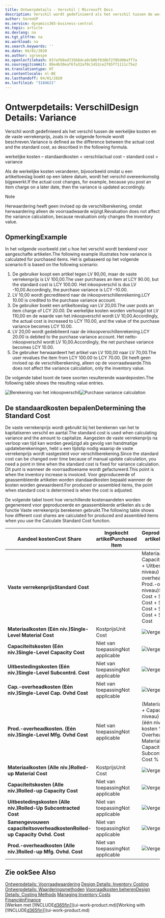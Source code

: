 ```yaml
---
title: Ontwerpdetails - Verschil | Microsoft Docs
description: Verschil wordt gedefinieerd als het verschil tussen de werkelijke kosten en de vaste verrekenprijs, zoals in de volgende formule wordt beschreven.
author: SorenGP
ms.service: dynamics365-business-central
ms.topic: article
ms.devlang: na
ms.tgt_pltfrm: na
ms.workload: na
ms.search.keywords: ''
ms.date: 04/01/2020
ms.author: sgroespe
ms.openlocfilehash: 037af68ad735b84ca9cb0bf038bf2705d08aff7a
ms.sourcegitcommit: 88e4b30eaf6fa32af0c1452ce2f85ff1111c75e2
ms.translationtype: HT
ms.contentlocale: nl-BE
ms.lasthandoff: 04/01/2020
ms.locfileid: "3184621"
---
```

# <a name="design-details-variance"></a><span data-ttu-id="872fb-103">Ontwerpdetails: Verschil</span><span class="sxs-lookup"><span data-stu-id="872fb-103">Design Details: Variance</span></span>
<span data-ttu-id="872fb-104">Verschil wordt gedefinieerd als het verschil tussen de werkelijke kosten en de vaste verrekenprijs, zoals in de volgende formule wordt beschreven.</span><span class="sxs-lookup"><span data-stu-id="872fb-104">Variance is defined as the difference between the actual cost and the standard cost, as described in the following formula.</span></span>  

 <span data-ttu-id="872fb-105">werkelijke kosten – standaardkosten = verschil</span><span class="sxs-lookup"><span data-stu-id="872fb-105">actual cost – standard cost = variance</span></span>  

 <span data-ttu-id="872fb-106">Als de werkelijke kosten veranderen, bijvoorbeeld omdat u een artikeltoeslag boekt op een latere datum, wordt het verschil overeenkomstig bijgewerkt.</span><span class="sxs-lookup"><span data-stu-id="872fb-106">If the actual cost changes, for example, because you post an item charge on a later date, then the variance is updated accordingly.</span></span>  

> [!NOTE]  
>  <span data-ttu-id="872fb-107">Herwaardering heeft geen invloed op de verschilberekening, omdat herwaardering alleen de voorraadwaarde wijzigt.</span><span class="sxs-lookup"><span data-stu-id="872fb-107">Revaluation does not affect the variance calculation, because revaluation only changes the inventory value.</span></span>  

## <a name="example"></a><span data-ttu-id="872fb-108">Opmerking</span><span class="sxs-lookup"><span data-stu-id="872fb-108">Example</span></span>  
 <span data-ttu-id="872fb-109">In het volgende voorbeeld ziet u hoe het verschil wordt berekend voor aangeschafte artikelen.</span><span class="sxs-lookup"><span data-stu-id="872fb-109">The following example illustrates how variance is calculated for purchased items.</span></span> <span data-ttu-id="872fb-110">Het is gebaseerd op het volgende scenario:</span><span class="sxs-lookup"><span data-stu-id="872fb-110">It is based on the following scenario:</span></span>  

1.  <span data-ttu-id="872fb-111">De gebruiker koopt een artikel tegen LV 90,00, maar de vaste verrekenprijs is LV 100,00.</span><span class="sxs-lookup"><span data-stu-id="872fb-111">The user purchases an item at LCY 90.00, but the standard cost is LCY 100.00.</span></span> <span data-ttu-id="872fb-112">Het inkoopverschil is dus LV -10,00.</span><span class="sxs-lookup"><span data-stu-id="872fb-112">Accordingly, the purchase variance is LCY –10.00.</span></span>  
2.  <span data-ttu-id="872fb-113">LV 10,00 wordt gecrediteerd naar de inkoopverschillenrekening.</span><span class="sxs-lookup"><span data-stu-id="872fb-113">LCY 10.00 is credited to the purchase variance account.</span></span>  
3.  <span data-ttu-id="872fb-114">De gebruiker boekt een artikeltoeslag van LV 20,00.</span><span class="sxs-lookup"><span data-stu-id="872fb-114">The user posts an item charge of LCY 20.00.</span></span> <span data-ttu-id="872fb-115">De werkelijke kosten worden verhoogd tot LV 110,00 en de waarde van het inkoopverschil wordt LV 10,00.</span><span class="sxs-lookup"><span data-stu-id="872fb-115">Accordingly, the actual cost is increased to LCY 110.00, and the value of the purchase variance becomes LCY 10.00.</span></span>  
4.  <span data-ttu-id="872fb-116">LV 20,00 wordt gedebiteerd naar de inkoopverschillenrekening.</span><span class="sxs-lookup"><span data-stu-id="872fb-116">LCY 20.00 is debited to the purchase variance account.</span></span> <span data-ttu-id="872fb-117">Het netto-inkoopverschil wordt LV 10,00.</span><span class="sxs-lookup"><span data-stu-id="872fb-117">Accordingly, the net purchase variance becomes LCY 10.00.</span></span>  
5.  <span data-ttu-id="872fb-118">De gebruiker herwaardeert het artikel van LV 100,00 naar LV 70,00.</span><span class="sxs-lookup"><span data-stu-id="872fb-118">The user revalues the item from LCY 100.00 to LCY 70.00.</span></span> <span data-ttu-id="872fb-119">Dit heeft geen invloed op de verschilberekening, alleen op de voorraadwaarde.</span><span class="sxs-lookup"><span data-stu-id="872fb-119">This does not affect the variance calculation, only the inventory value.</span></span>  

 <span data-ttu-id="872fb-120">De volgende tabel toont de twee soorten resulterende waardeposten.</span><span class="sxs-lookup"><span data-stu-id="872fb-120">The following table shows the resulting value entries.</span></span>  

 <span data-ttu-id="872fb-121">![Berekening van het inkoopverschil](media/design_details_inventory_costing_11_purchase_variance.png "Berekening van het inkoopverschil")</span><span class="sxs-lookup"><span data-stu-id="872fb-121">![Purchase variance calculation](media/design_details_inventory_costing_11_purchase_variance.png "Purchase variance calculation")</span></span>  

## <a name="determining-the-standard-cost"></a><span data-ttu-id="872fb-122">De standaardkosten bepalen</span><span class="sxs-lookup"><span data-stu-id="872fb-122">Determining the Standard Cost</span></span>  
 <span data-ttu-id="872fb-123">De vaste verrekenprijs wordt gebruikt bij het berekenen van het te kapitaliseren verschil en aantal.</span><span class="sxs-lookup"><span data-stu-id="872fb-123">The standard cost is used when calculating variance and the amount to capitalize.</span></span> <span data-ttu-id="872fb-124">Aangezien de vaste verrekenprijs na verloop van tijd kan worden gewijzigd als gevolg van handmatige updateberekeningen, hebt u een tijdstip nodig waarop de vaste verrekenprijs wordt vastgesteld voor verschilberekening.</span><span class="sxs-lookup"><span data-stu-id="872fb-124">Since the standard cost can be changed over time because of manual update calculation, you need a point in time when the standard cost is fixed for variance calculation.</span></span> <span data-ttu-id="872fb-125">Dit punt is wanneer de voorraadtoename wordt gefactureerd.</span><span class="sxs-lookup"><span data-stu-id="872fb-125">This point is when the inventory increase is invoiced.</span></span> <span data-ttu-id="872fb-126">Voor geproduceerde of geassembleerde artikelen worden standaardkosten bepaald wanneer de kosten worden gewaardeerd.</span><span class="sxs-lookup"><span data-stu-id="872fb-126">For produced or assembled items, the point when standard cost is determined is when the cost is adjusted.</span></span>  

 <span data-ttu-id="872fb-127">De volgende tabel toont hoe verschillende kostenaandelen worden gegenereerd voor geproduceerde en geassembleerde artikelen als u de functie Vaste verrekenprijs berekenen gebruikt.</span><span class="sxs-lookup"><span data-stu-id="872fb-127">The following table shows how different cost shares are calculated for produced and assembled items when you use the Calculate Standard Cost function.</span></span>  

|<span data-ttu-id="872fb-128">Aandeel kosten</span><span class="sxs-lookup"><span data-stu-id="872fb-128">Cost Share</span></span>|<span data-ttu-id="872fb-129">Ingekocht artikel</span><span class="sxs-lookup"><span data-stu-id="872fb-129">Purchased Item</span></span>|<span data-ttu-id="872fb-130">Geproduceerd/geassembleerd artikel</span><span class="sxs-lookup"><span data-stu-id="872fb-130">Produced/Assembled Item</span></span>|  
|----------------|--------------------|------------------------------|  
|<span data-ttu-id="872fb-131">**Vaste verrekenprijs**</span><span class="sxs-lookup"><span data-stu-id="872fb-131">**Standard Cost**</span></span>||<span data-ttu-id="872fb-132">Materiaalkosten (één niveau) + Capaciteitskosten (één niveau) + Uitbestedingskosten (één niveau) + Cap.-overheadkosten (één niveau) + Prod.-overheadkosten (één niveau)</span><span class="sxs-lookup"><span data-stu-id="872fb-132">Single-Level Material Cost + Single-Level Capacity Cost + Single-Level Subcontrd. Cost + Single-Level Cap. Ovhd. Cost + Single-Level Mfg. Ovhd. Cost</span></span>|  
|<span data-ttu-id="872fb-133">**Materiaalkosten (Eén niv.)**</span><span class="sxs-lookup"><span data-stu-id="872fb-133">**Single-Level Material Cost**</span></span>|<span data-ttu-id="872fb-134">Kostprijs</span><span class="sxs-lookup"><span data-stu-id="872fb-134">Unit Cost</span></span>|<span data-ttu-id="872fb-135">![Vergelijking 1](media/design_details_inventory_costing_11_equation_1.png "Vergelijking 1")</span><span class="sxs-lookup"><span data-stu-id="872fb-135">![Equation 1](media/design_details_inventory_costing_11_equation_1.png "Equation 1")</span></span>|  
|<span data-ttu-id="872fb-136">**Capaciteitskosten (Eén niv.)**</span><span class="sxs-lookup"><span data-stu-id="872fb-136">**Single-Level Capacity Cost**</span></span>|<span data-ttu-id="872fb-137">Niet van toepassing</span><span class="sxs-lookup"><span data-stu-id="872fb-137">Not applicable</span></span>|<span data-ttu-id="872fb-138">![Vergelijking 2](media/design_details_inventory_costing_11_equation_2.png "Vergelijking 2")</span><span class="sxs-lookup"><span data-stu-id="872fb-138">![Equation 2](media/design_details_inventory_costing_11_equation_2.png "Equation 2")</span></span>|  
|<span data-ttu-id="872fb-139">**Uitbestedingskosten (Eén niv.)**</span><span class="sxs-lookup"><span data-stu-id="872fb-139">**Single-Level Subcontrd. Cost**</span></span>|<span data-ttu-id="872fb-140">Niet van toepassing</span><span class="sxs-lookup"><span data-stu-id="872fb-140">Not applicable</span></span>|<span data-ttu-id="872fb-141">![Vergelijking 3](media/design_details_inventory_costing_11_equation_3.png "Vergelijking 3")</span><span class="sxs-lookup"><span data-stu-id="872fb-141">![Equation 3](media/design_details_inventory_costing_11_equation_3.png "Equation 3")</span></span>|  
|<span data-ttu-id="872fb-142">**Cap.-overheadkosten (Eén niv.)**</span><span class="sxs-lookup"><span data-stu-id="872fb-142">**Single-Level Cap. Ovhd Cost**</span></span>|<span data-ttu-id="872fb-143">Niet van toepassing</span><span class="sxs-lookup"><span data-stu-id="872fb-143">Not applicable</span></span>|<span data-ttu-id="872fb-144">![Vergelijking 4](media/design_details_inventory_costing_11_equation_4.png "Vergelijking 4")</span><span class="sxs-lookup"><span data-stu-id="872fb-144">![Equation 4](media/design_details_inventory_costing_11_equation_4.png "Equation 4")</span></span>|  
|<span data-ttu-id="872fb-145">**Prod.-overheadkosten. (Eén niv.)**</span><span class="sxs-lookup"><span data-stu-id="872fb-145">**Single-Level Mfg. Ovhd Cost**</span></span>|<span data-ttu-id="872fb-146">Niet van toepassing</span><span class="sxs-lookup"><span data-stu-id="872fb-146">Not applicable</span></span>|<span data-ttu-id="872fb-147">(Materiaalkosten (één niveau) + Capaciteitskosten (één niveau) + Uitbestedingskosten (één niveau)) \* Indirecte kosten % / 100 + Overheadtarief</span><span class="sxs-lookup"><span data-stu-id="872fb-147">(Single-Level Material Cost + Single-Level Capacity Cost + Single-Level Subcontrd. Cost) \* Indirect Cost % / 100 + Overhead Rate</span></span>|  
|<span data-ttu-id="872fb-148">**Materiaalkosten (Alle niv.)**</span><span class="sxs-lookup"><span data-stu-id="872fb-148">**Rolled-up Material Cost**</span></span>|<span data-ttu-id="872fb-149">Kostprijs</span><span class="sxs-lookup"><span data-stu-id="872fb-149">Unit Cost</span></span>|<span data-ttu-id="872fb-150">![Vergelijking 5](media/design_details_inventory_costing_11_equation_5.png "Vergelijking 5")</span><span class="sxs-lookup"><span data-stu-id="872fb-150">![Equation 5](media/design_details_inventory_costing_11_equation_5.png "Equation 5")</span></span>|  
|<span data-ttu-id="872fb-151">**Capaciteitskosten (Alle niv.)**</span><span class="sxs-lookup"><span data-stu-id="872fb-151">**Rolled-up Capacity Cost**</span></span>|<span data-ttu-id="872fb-152">Niet van toepassing</span><span class="sxs-lookup"><span data-stu-id="872fb-152">Not applicable</span></span>|<span data-ttu-id="872fb-153">![Vergelijking 6](media/design_details_inventory_costing_11_equation_6.png "Vergelijking 6")</span><span class="sxs-lookup"><span data-stu-id="872fb-153">![Equation 6](media/design_details_inventory_costing_11_equation_6.png "Equation 6")</span></span>|  
|<span data-ttu-id="872fb-154">**Uitbestedingskosten (Alle niv.)**</span><span class="sxs-lookup"><span data-stu-id="872fb-154">**Rolled-Up Subcontracted Cost**</span></span>|<span data-ttu-id="872fb-155">Niet van toepassing</span><span class="sxs-lookup"><span data-stu-id="872fb-155">Not applicable</span></span>|<span data-ttu-id="872fb-156">![Vergelijking 7](media/design_details_inventory_costing_11_equation_7.png "Vergelijking 7")</span><span class="sxs-lookup"><span data-stu-id="872fb-156">![Equation 7](media/design_details_inventory_costing_11_equation_7.png "Equation 7")</span></span>|  
|<span data-ttu-id="872fb-157">**Samengevouwen capaciteitsoverheadkosten**</span><span class="sxs-lookup"><span data-stu-id="872fb-157">**Rolled-up Capacity Ovhd. Cost**</span></span>|<span data-ttu-id="872fb-158">Niet van toepassing</span><span class="sxs-lookup"><span data-stu-id="872fb-158">Not applicable</span></span>|<span data-ttu-id="872fb-159">![Vergelijking 8](media/design_details_inventory_costing_11_equation_8.png "Vergelijking 8")</span><span class="sxs-lookup"><span data-stu-id="872fb-159">![Equation 8](media/design_details_inventory_costing_11_equation_8.png "Equation 8")</span></span>|  
|<span data-ttu-id="872fb-160">**Prod.-overheadkosten (Alle niv.)**</span><span class="sxs-lookup"><span data-stu-id="872fb-160">**Rolled-up Mfg. Ovhd. Cost**</span></span>|<span data-ttu-id="872fb-161">Niet van toepassing</span><span class="sxs-lookup"><span data-stu-id="872fb-161">Not applicable</span></span>|<span data-ttu-id="872fb-162">![Vergelijking 9](media/design_details_inventory_costing_11_equation_9.png "Vergelijking 9")</span><span class="sxs-lookup"><span data-stu-id="872fb-162">![Equation 9](media/design_details_inventory_costing_11_equation_9.png "Equation 9")</span></span>|  

## <a name="see-also"></a><span data-ttu-id="872fb-163">Zie ook</span><span class="sxs-lookup"><span data-stu-id="872fb-163">See Also</span></span>  
 <span data-ttu-id="872fb-164">[Ontwerpdetails: Voorraadwaardering](design-details-inventory-costing.md) </span><span class="sxs-lookup"><span data-stu-id="872fb-164">[Design Details: Inventory Costing](design-details-inventory-costing.md) </span></span>  
 <span data-ttu-id="872fb-165">[Ontwerpdetails: Waarderingsmethoden](design-details-costing-methods.md) [Voorraadkosten beheren](finance-manage-inventory-costs.md)</span><span class="sxs-lookup"><span data-stu-id="872fb-165">[Design Details: Costing Methods](design-details-costing-methods.md) [Managing Inventory Costs](finance-manage-inventory-costs.md)</span></span>  
 [<span data-ttu-id="872fb-166">Financiën</span><span class="sxs-lookup"><span data-stu-id="872fb-166">Finance</span></span>](finance.md)  
 <span data-ttu-id="872fb-167">[Werken met [!INCLUDE[d365fin](includes/d365fin_md.md)]](ui-work-product.md)</span><span class="sxs-lookup"><span data-stu-id="872fb-167">[Working with [!INCLUDE[d365fin](includes/d365fin_md.md)]](ui-work-product.md)</span></span>
